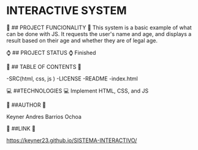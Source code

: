 # INTERACTIVE SYSTEM

:hammer: ## PROJECT FUNCIONALITY :hammer:
This system is a basic example of what can be done with JS. It requests the user's name and age, and displays a result based on their age and whether they are of legal age.

:watch: ## PROJECT STATUS :watch:
Finished

:page_with_curl: ## TABLE OF CONTENTS :page_with_curl:

-SRC(html, css, js )
-LICENSE
-README 
-index.html

:computer: ##TECHNOLOGIES :computer:
Implement HTML, CSS, and JS

:man: ##AUTHOR :man:

Keyner Andres Barrios Ochoa

:link: ##LINK :link:

https://keyner23.github.io/SISTEMA-INTERACTIVO/